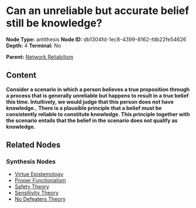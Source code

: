 # Can an unreliable but accurate belief still be knowledge?

**Node Type:** antithesis
**Node ID:** db1304fd-1ec8-4399-8162-fdb22fe54626
**Depth:** 4
**Terminal:** No

**Parent:** [Network Reliabilism](network-reliabilism-synthesis-6c115972-dbb4-46ae-a17f-ba3ef0111b17.md)

## Content

**Consider a scenario in which a person believes a true proposition through a process that is generally unreliable but happens to result in a true belief this time. Intuitively, we would judge that this person does not have knowledge.**, **There is a plausible principle that a belief must be consistently reliable to constitute knowledge. This principle together with the scenario entails that the belief in the scenario does not qualify as knowledge.**

## Related Nodes

### Synthesis Nodes

- [Virtue Epistemology](virtue-epistemology-synthesis-8992f048-6d68-4bac-9df9-e358a538c84a.md)
- [Proper Functionalism](proper-functionalism-synthesis-26b5de6d-825e-41f1-86cb-c89e24226170.md)
- [Safety Theory](safety-theory-synthesis-e2b6358e-8ab4-4456-a078-b8089282807a.md)
- [Sensitivity Theory](sensitivity-theory-synthesis-bf71d017-9efd-4673-befd-fd57e65dab45.md)
- [No Defeaters Theory](no-defeaters-theory-synthesis-6e65bf26-2a65-4756-b85e-44b3268f730f.md)
